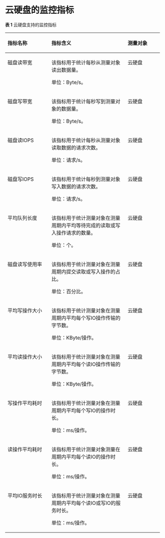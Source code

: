 # 云硬盘的监控指标<a name="ZH-CN_TOPIC_0084572318"></a>

**表 1**  云硬盘支持的监控指标

<a name="table119871055813"></a>
<table><thead align="left"><tr id="zh-cn_topic_0095137102_row7299845174418"><th class="cellrowborder" valign="top" width="28.35820895522388%" id="mcps1.2.4.1.1"><p id="zh-cn_topic_0095137102_p7299164517441"><a name="zh-cn_topic_0095137102_p7299164517441"></a><a name="zh-cn_topic_0095137102_p7299164517441"></a>指标名称</p>
</th>
<th class="cellrowborder" valign="top" width="49.25373134328358%" id="mcps1.2.4.1.2"><p id="zh-cn_topic_0095137102_p20300194510442"><a name="zh-cn_topic_0095137102_p20300194510442"></a><a name="zh-cn_topic_0095137102_p20300194510442"></a>指标含义</p>
</th>
<th class="cellrowborder" valign="top" width="22.388059701492537%" id="mcps1.2.4.1.3"><p id="zh-cn_topic_0095137102_p1730013458445"><a name="zh-cn_topic_0095137102_p1730013458445"></a><a name="zh-cn_topic_0095137102_p1730013458445"></a>测量对象</p>
</th>
</tr>
</thead>
<tbody><tr id="zh-cn_topic_0095137102_row58713584313"><td class="cellrowborder" valign="top" width="28.35820895522388%" headers="mcps1.2.4.1.1 "><p id="zh-cn_topic_0095137102_p639293919437"><a name="zh-cn_topic_0095137102_p639293919437"></a><a name="zh-cn_topic_0095137102_p639293919437"></a>磁盘读带宽</p>
</td>
<td class="cellrowborder" valign="top" width="49.25373134328358%" headers="mcps1.2.4.1.2 "><p id="zh-cn_topic_0095137102_p63947395438"><a name="zh-cn_topic_0095137102_p63947395438"></a><a name="zh-cn_topic_0095137102_p63947395438"></a>该指标用于统计每秒从测量对象读出数据量。</p>
<p id="zh-cn_topic_0095137102_p19395103912436"><a name="zh-cn_topic_0095137102_p19395103912436"></a><a name="zh-cn_topic_0095137102_p19395103912436"></a>单位：Byte/s。</p>
</td>
<td class="cellrowborder" valign="top" width="22.388059701492537%" headers="mcps1.2.4.1.3 "><p id="zh-cn_topic_0095137102_p75621043204313"><a name="zh-cn_topic_0095137102_p75621043204313"></a><a name="zh-cn_topic_0095137102_p75621043204313"></a>云硬盘</p>
</td>
</tr>
<tr id="zh-cn_topic_0095137102_row79016514437"><td class="cellrowborder" valign="top" width="28.35820895522388%" headers="mcps1.2.4.1.1 "><p id="zh-cn_topic_0095137102_p1039719396437"><a name="zh-cn_topic_0095137102_p1039719396437"></a><a name="zh-cn_topic_0095137102_p1039719396437"></a>磁盘写带宽</p>
</td>
<td class="cellrowborder" valign="top" width="49.25373134328358%" headers="mcps1.2.4.1.2 "><p id="zh-cn_topic_0095137102_p1439873904318"><a name="zh-cn_topic_0095137102_p1439873904318"></a><a name="zh-cn_topic_0095137102_p1439873904318"></a>该指标用于统计每秒写到测量对象的数据量。</p>
<p id="zh-cn_topic_0095137102_p1040033904311"><a name="zh-cn_topic_0095137102_p1040033904311"></a><a name="zh-cn_topic_0095137102_p1040033904311"></a>单位：Byte/s。</p>
</td>
<td class="cellrowborder" valign="top" width="22.388059701492537%" headers="mcps1.2.4.1.3 "><p id="zh-cn_topic_0095137102_p1856324311438"><a name="zh-cn_topic_0095137102_p1856324311438"></a><a name="zh-cn_topic_0095137102_p1856324311438"></a>云硬盘</p>
</td>
</tr>
<tr id="zh-cn_topic_0095137102_row29018554320"><td class="cellrowborder" valign="top" width="28.35820895522388%" headers="mcps1.2.4.1.1 "><p id="zh-cn_topic_0095137102_p16405193904316"><a name="zh-cn_topic_0095137102_p16405193904316"></a><a name="zh-cn_topic_0095137102_p16405193904316"></a>磁盘读IOPS</p>
</td>
<td class="cellrowborder" valign="top" width="49.25373134328358%" headers="mcps1.2.4.1.2 "><p id="zh-cn_topic_0095137102_p1440793924312"><a name="zh-cn_topic_0095137102_p1440793924312"></a><a name="zh-cn_topic_0095137102_p1440793924312"></a>该指标用于统计每秒从测量对象读取数据的请求次数。</p>
<p id="zh-cn_topic_0095137102_p2040873910435"><a name="zh-cn_topic_0095137102_p2040873910435"></a><a name="zh-cn_topic_0095137102_p2040873910435"></a>单位：请求/s。</p>
</td>
<td class="cellrowborder" valign="top" width="22.388059701492537%" headers="mcps1.2.4.1.3 "><p id="zh-cn_topic_0095137102_p12567114314431"><a name="zh-cn_topic_0095137102_p12567114314431"></a><a name="zh-cn_topic_0095137102_p12567114314431"></a>云硬盘</p>
</td>
</tr>
<tr id="zh-cn_topic_0095137102_row17904512439"><td class="cellrowborder" valign="top" width="28.35820895522388%" headers="mcps1.2.4.1.1 "><p id="zh-cn_topic_0095137102_p1941163924310"><a name="zh-cn_topic_0095137102_p1941163924310"></a><a name="zh-cn_topic_0095137102_p1941163924310"></a>磁盘写IOPS</p>
</td>
<td class="cellrowborder" valign="top" width="49.25373134328358%" headers="mcps1.2.4.1.2 "><p id="zh-cn_topic_0095137102_p24133398432"><a name="zh-cn_topic_0095137102_p24133398432"></a><a name="zh-cn_topic_0095137102_p24133398432"></a>该指标用于统计每秒到测量对象写入数据的请求次数。</p>
<p id="zh-cn_topic_0095137102_p114151739164315"><a name="zh-cn_topic_0095137102_p114151739164315"></a><a name="zh-cn_topic_0095137102_p114151739164315"></a>单位：请求/s。</p>
</td>
<td class="cellrowborder" valign="top" width="22.388059701492537%" headers="mcps1.2.4.1.3 "><p id="zh-cn_topic_0095137102_p5569243174314"><a name="zh-cn_topic_0095137102_p5569243174314"></a><a name="zh-cn_topic_0095137102_p5569243174314"></a>云硬盘</p>
</td>
</tr>
<tr id="zh-cn_topic_0095137102_row44137152423"><td class="cellrowborder" valign="top" width="28.35820895522388%" headers="mcps1.2.4.1.1 "><p id="zh-cn_topic_0095137102_p49626508493"><a name="zh-cn_topic_0095137102_p49626508493"></a><a name="zh-cn_topic_0095137102_p49626508493"></a>平均队列长度</p>
</td>
<td class="cellrowborder" valign="top" width="49.25373134328358%" headers="mcps1.2.4.1.2 "><p id="zh-cn_topic_0095137102_p5273172205418"><a name="zh-cn_topic_0095137102_p5273172205418"></a><a name="zh-cn_topic_0095137102_p5273172205418"></a>该指标用于统计测量对象在测量周期内平均等待完成的读取或写入操作请求的数量。</p>
<p id="zh-cn_topic_0095137102_p727412195419"><a name="zh-cn_topic_0095137102_p727412195419"></a><a name="zh-cn_topic_0095137102_p727412195419"></a>单位：个。</p>
</td>
<td class="cellrowborder" valign="top" width="22.388059701492537%" headers="mcps1.2.4.1.3 "><p id="zh-cn_topic_0095137102_p15142211497"><a name="zh-cn_topic_0095137102_p15142211497"></a><a name="zh-cn_topic_0095137102_p15142211497"></a>云硬盘</p>
</td>
</tr>
<tr id="zh-cn_topic_0095137102_row15413171544216"><td class="cellrowborder" valign="top" width="28.35820895522388%" headers="mcps1.2.4.1.1 "><p id="zh-cn_topic_0095137102_p818164316490"><a name="zh-cn_topic_0095137102_p818164316490"></a><a name="zh-cn_topic_0095137102_p818164316490"></a>磁盘读写使用率</p>
</td>
<td class="cellrowborder" valign="top" width="49.25373134328358%" headers="mcps1.2.4.1.2 "><p id="zh-cn_topic_0095137102_p133779141297"><a name="zh-cn_topic_0095137102_p133779141297"></a><a name="zh-cn_topic_0095137102_p133779141297"></a>该指标用于统计测量对象在测量周期内提交读取或写入操作的占比。</p>
<p id="zh-cn_topic_0095137102_p337816141292"><a name="zh-cn_topic_0095137102_p337816141292"></a><a name="zh-cn_topic_0095137102_p337816141292"></a>单位：百分比。</p>
</td>
<td class="cellrowborder" valign="top" width="22.388059701492537%" headers="mcps1.2.4.1.3 "><p id="zh-cn_topic_0095137102_p9161924498"><a name="zh-cn_topic_0095137102_p9161924498"></a><a name="zh-cn_topic_0095137102_p9161924498"></a>云硬盘</p>
</td>
</tr>
<tr id="zh-cn_topic_0095137102_row1241316159422"><td class="cellrowborder" valign="top" width="28.35820895522388%" headers="mcps1.2.4.1.1 "><p id="zh-cn_topic_0095137102_p499845814498"><a name="zh-cn_topic_0095137102_p499845814498"></a><a name="zh-cn_topic_0095137102_p499845814498"></a>平均写操作大小</p>
</td>
<td class="cellrowborder" valign="top" width="49.25373134328358%" headers="mcps1.2.4.1.2 "><p id="zh-cn_topic_0095137102_p8409538280"><a name="zh-cn_topic_0095137102_p8409538280"></a><a name="zh-cn_topic_0095137102_p8409538280"></a>该指标用于统计测量对象在测量周期内平均每个写IO操作传输的字节数。</p>
<p id="zh-cn_topic_0095137102_p0409143812812"><a name="zh-cn_topic_0095137102_p0409143812812"></a><a name="zh-cn_topic_0095137102_p0409143812812"></a>单位：KByte/操作。</p>
</td>
<td class="cellrowborder" valign="top" width="22.388059701492537%" headers="mcps1.2.4.1.3 "><p id="zh-cn_topic_0095137102_p1319328498"><a name="zh-cn_topic_0095137102_p1319328498"></a><a name="zh-cn_topic_0095137102_p1319328498"></a>云硬盘</p>
</td>
</tr>
<tr id="zh-cn_topic_0095137102_row1036637154212"><td class="cellrowborder" valign="top" width="28.35820895522388%" headers="mcps1.2.4.1.1 "><p id="zh-cn_topic_0095137102_p5246356174915"><a name="zh-cn_topic_0095137102_p5246356174915"></a><a name="zh-cn_topic_0095137102_p5246356174915"></a>平均读操作大小</p>
</td>
<td class="cellrowborder" valign="top" width="49.25373134328358%" headers="mcps1.2.4.1.2 "><p id="zh-cn_topic_0095137102_p113383203718"><a name="zh-cn_topic_0095137102_p113383203718"></a><a name="zh-cn_topic_0095137102_p113383203718"></a>该指标用于统计测量对象在测量周期内平均每个读IO操作传输的字节数。</p>
<p id="zh-cn_topic_0095137102_p12339152019715"><a name="zh-cn_topic_0095137102_p12339152019715"></a><a name="zh-cn_topic_0095137102_p12339152019715"></a>单位：KByte/操作。</p>
</td>
<td class="cellrowborder" valign="top" width="22.388059701492537%" headers="mcps1.2.4.1.3 "><p id="zh-cn_topic_0095137102_p142119217495"><a name="zh-cn_topic_0095137102_p142119217495"></a><a name="zh-cn_topic_0095137102_p142119217495"></a>云硬盘</p>
</td>
</tr>
<tr id="zh-cn_topic_0095137102_row143683764211"><td class="cellrowborder" valign="top" width="28.35820895522388%" headers="mcps1.2.4.1.1 "><p id="zh-cn_topic_0095137102_p335911116315"><a name="zh-cn_topic_0095137102_p335911116315"></a><a name="zh-cn_topic_0095137102_p335911116315"></a>写操作平均耗时</p>
</td>
<td class="cellrowborder" valign="top" width="49.25373134328358%" headers="mcps1.2.4.1.2 "><p id="zh-cn_topic_0095137102_p4562113818612"><a name="zh-cn_topic_0095137102_p4562113818612"></a><a name="zh-cn_topic_0095137102_p4562113818612"></a>该指标用于统计测量对象在测量周期内平均每个写IO的操作时长。</p>
<p id="zh-cn_topic_0095137102_p35620388615"><a name="zh-cn_topic_0095137102_p35620388615"></a><a name="zh-cn_topic_0095137102_p35620388615"></a>单位：ms/操作。</p>
</td>
<td class="cellrowborder" valign="top" width="22.388059701492537%" headers="mcps1.2.4.1.3 "><p id="zh-cn_topic_0095137102_p1692316716493"><a name="zh-cn_topic_0095137102_p1692316716493"></a><a name="zh-cn_topic_0095137102_p1692316716493"></a>云硬盘</p>
</td>
</tr>
<tr id="zh-cn_topic_0095137102_row836813764217"><td class="cellrowborder" valign="top" width="28.35820895522388%" headers="mcps1.2.4.1.1 "><p id="zh-cn_topic_0095137102_p728104125011"><a name="zh-cn_topic_0095137102_p728104125011"></a><a name="zh-cn_topic_0095137102_p728104125011"></a>读操作平均耗时</p>
</td>
<td class="cellrowborder" valign="top" width="49.25373134328358%" headers="mcps1.2.4.1.2 "><p id="zh-cn_topic_0095137102_p179002168612"><a name="zh-cn_topic_0095137102_p179002168612"></a><a name="zh-cn_topic_0095137102_p179002168612"></a>该指标用于统计测量对象测量在周期内平均每个读IO的操作时长。</p>
<p id="zh-cn_topic_0095137102_p179016161861"><a name="zh-cn_topic_0095137102_p179016161861"></a><a name="zh-cn_topic_0095137102_p179016161861"></a>单位：ms/操作。</p>
</td>
<td class="cellrowborder" valign="top" width="22.388059701492537%" headers="mcps1.2.4.1.3 "><p id="zh-cn_topic_0095137102_p4925672492"><a name="zh-cn_topic_0095137102_p4925672492"></a><a name="zh-cn_topic_0095137102_p4925672492"></a>云硬盘</p>
</td>
</tr>
<tr id="zh-cn_topic_0095137102_row1836837124210"><td class="cellrowborder" valign="top" width="28.35820895522388%" headers="mcps1.2.4.1.1 "><p id="zh-cn_topic_0095137102_p1994204813492"><a name="zh-cn_topic_0095137102_p1994204813492"></a><a name="zh-cn_topic_0095137102_p1994204813492"></a>平均IO服务时长</p>
</td>
<td class="cellrowborder" valign="top" width="49.25373134328358%" headers="mcps1.2.4.1.2 "><p id="zh-cn_topic_0095137102_p13139107726"><a name="zh-cn_topic_0095137102_p13139107726"></a><a name="zh-cn_topic_0095137102_p13139107726"></a>该指标用于统计测量对象在测量周期内平均每个读IO或写IO的服务时长。</p>
<p id="zh-cn_topic_0095137102_p1914015715219"><a name="zh-cn_topic_0095137102_p1914015715219"></a><a name="zh-cn_topic_0095137102_p1914015715219"></a>单位：ms/操作。</p>
</td>
<td class="cellrowborder" valign="top" width="22.388059701492537%" headers="mcps1.2.4.1.3 "><p id="zh-cn_topic_0095137102_p199271575492"><a name="zh-cn_topic_0095137102_p199271575492"></a><a name="zh-cn_topic_0095137102_p199271575492"></a>云硬盘</p>
</td>
</tr>
</tbody>
</table>

